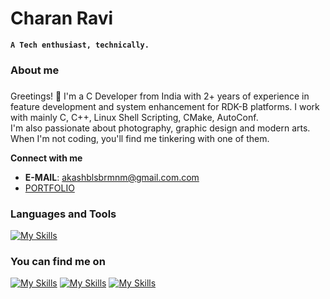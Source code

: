 # Charan Ravi

**`A Tech enthusiast, technically.`**

<h3 align="left">About me</h3>

###
<p align="left">Greetings! 👋 I'm a C Developer from India with 2+ years of experience in feature development and system enhancement for RDK-B platforms. I work with mainly C, C++, Linux Shell Scripting, CMake, AutoConf.<br> I'm also passionate about photography, graphic design and modern arts. When I'm not coding, you'll find me tinkering with one of them.</p>

**Connect with me**
 - **E-MAIL**: akashblsbrmnm@gmail.com.com
 - [PORTFOLIO]([https://charanravi-online.github.io](http://akashblsbrmnm.github.io/))

### Languages and Tools

[![My Skills](https://skillicons.dev/icons?i=c,cpp,bash,linux,vim,vscode,git,github,cmake,jenkins,arduino,ubuntu,docker,html,css)](https://skillicons.dev)

### You can find me on
[![My Skills](https://skillicons.dev/icons?i=linkedin&theme=dark)]([https://skillicons.dev](https://www.linkedin.com/in/akash-balasubhramanyam/))
[![My Skills](https://skillicons.dev/icons?i=twitter&theme=dark)]([https://skillicons.dev]([https://www.linkedin.com/in/akash-balasubhramanyam/](https://x.com/akashblsbrmnm)))
[![My Skills](https://skillicons.dev/icons?i=instagram&theme=dark)]([https://skillicons.dev](https://instagram.com/akashblsbrmnm))
